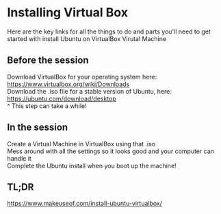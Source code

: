 # Installing Virtual Box

Here are the key links for all the things to do and parts you'll need to get started with install Ubuntu on VirtualBox Virutal Machine

## Before the session
Download VirtualBox for your operating system here: https://www.virtualbox.org/wiki/Downloads  
Download the .iso file for a stable version of Ubuntu, here: https://ubuntu.com/download/desktop  
^ This step can take a while! 

## In the session
Create a Virtual Machine in VirtualBox using that .iso  
Mess around with all the settings so it looks good and your computer can handle it  
Complete the Ubuntu install when you boot up the machine!


## TL;DR
https://www.makeuseof.com/install-ubuntu-virtualbox/  
